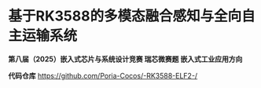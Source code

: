 # 基于RK3588的多模态融合感知与全向自主运输系统

**第八届（2025）嵌入式芯片与系统设计竞赛 瑞芯微赛题 嵌入式工业应用方向**

**代码仓库**
https://github.com/Poria-Cocos/-RK3588-ELF2-/

